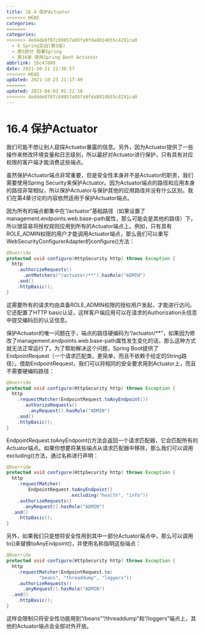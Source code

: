 ```yaml
---
title: 16.4 保护Actuator
<<<<<<< HEAD
categories:
=======
categories: 
>>>>>>> 4ed4de8f07c69857a05fa9fda8014b55c4291ca0
  - 6 Spring实战(第5版)
  - 第5部分 部署Spring
  - 第16章 使用Spring Boot Actuator
abbrlink: 16c47000
date: 2021-10-21 22:30:57
<<<<<<< HEAD
updated: 2021-10-23 21:17:49
=======
updated: 2022-04-03 01:21:18
>>>>>>> 4ed4de8f07c69857a05fa9fda8014b55c4291ca0
---
```

# 16.4 保护Actuator
我们可能不想让别人窥探Actuator暴露的信息。另外，因为Actuator提供了一些操作来修改环境变量和日志级别，所以最好对Actuator进行保护，只有具有对应权限的客户端才能消费这些端点。

虽然保护Actuator端点非常重要，但是安全性本身并不是Actuator的职责，我们需要使用Spring Security来保护Actuator。因为Actuator端点的路径和应用本身的路径非常相似，所以保护Actuator与保护其他的应用路径并没有什么区别。我们在第4章讨论的内容依然适用于保护Actuator端点。

因为所有的端点都集中在“/actuator”基础路径（如果设置了management.endpoints.web.base-path属性，那么可能会是其他的路径）下，所以很容易将授权规则应用到所有的Actuator端点上。例如，只有具有ROLE_ADMIN权限的用户才能调用Actuator端点，那么我们可以重写WebSecurityConfigurerAdapter的configure()方法：

```java
@Override
protected void configure(HttpSecurity http) throws Exception {
  http
    .authorizeRequests()
      .antMatchers("/actuator/**").hasRole("ADMIN")
    .and()
    .httpBasic();
}
```

这需要所有的请求均由具备ROLE_ADMIN权限的授权用户发起，才能进行访问。它还配置了HTTP basic认证，这样客户端应用可以在请求的Authorization头信息中提交编码后的认证信息。

保护Actuator的唯一问题在于，端点的路径硬编码为“/actuator/**”，如果因为修改了management.endpoints.web.base-path属性发生变化的话，那么这种方式就无法正常运行了。为了帮助解决这个问题，Spring Boot提供了EndpointRequest（一个请求匹配类，更简单，而且不依赖于给定的String路径）。借助EndpointRequest，我们可以将相同的安全要求用到Actuator上，而且不需要硬编码路径：

```java
@Override
protected void configure(HttpSecurity http) throws Exception {
  http
    .requestMatcher(EndpointRequest.toAnyEndpoint())
      .authorizeRequests()
        .anyRequest().hasRole("ADMIN")
    .and()
    .httpBasic();
}
```

EndpointRequest.toAnyEndpoint()方法会返回一个请求匹配器，它会匹配所有的Actuator端点。如果你想要将某些端点从请求匹配器中移除，那么我们可以调用excluding()方法，通过名称进行声明：

```java
@Override
protected void configure(HttpSecurity http) throws Exception {
  http
    .requestMatcher(
        EndpointRequest.toAnyEndpoint()
                       .excluding("health", "info"))
    .authorizeRequests()
      .anyRequest().hasRole("ADMIN")
  .and()
    .httpBasic();
}
```

另外，如果我们只是想将安全性用到其中一部分Actuator端点中，那么可以调用to()来替换toAnyEndpoint()，并使用名称指明这些端点：

```java
@Override
protected void configure(HttpSecurity http) throws Exception {
  http
    .requestMatcher(EndpointRequest.to(
            "beans", "threaddump", "loggers"))
    .authorizeRequests()
      .anyRequest().hasRole("ADMIN")
  .and()
    .httpBasic();
}
```

这样会限制只将安全性功能用到“/beans”“/threaddump”和“/loggers”端点上，其他的Actuator端点会全部对外开放。

